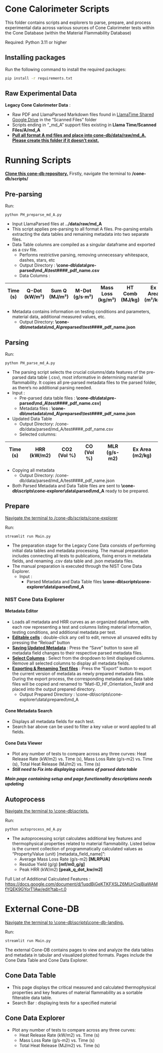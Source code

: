 # Cone Calorimeter Scripts

This folder contains scripts and explorers to parse, prepare, and process experimental data across various sources of Cone Calorimeter tests within the Cone Database (within the Material Flammability Database)

Required: Python 3.11 or higher

## Installing packages
Run the following command to install the required packages:
```bash
pip install -r requirements.txt
```

## Raw Experimental Data
**Legacy Cone Calorimeter Data** : 
- Raw PDF and LlamaParsed Markdown files found in [LlamaTime Shared Google Drive](https://drive.google.com/drive/u/0/folders/0AKNwSqPWrWJYUk9PVA) in the “Scanned Files” folder
- Scripts ending in “_md_A” support files existing in **Llama Time/Scanned Files/A/md_A**
- **<ins> Pull all format A md files and place into **cone-db/data/raw/md_A**. Please create this folder if it doesn’t exist. </ins>**



# Running Scripts
**<ins> Clone this cone-db repository.</ins>**
Firstly, navigate the terminal to **/cone-db/scripts/**


## Pre-parsing
Run:
```
python PH_preparse_md_A.py
```
- Input LlamaParsed files at **../data/raw/md_A**
- This script applies pre-parsing to all format A files. Pre-parsing entails extracting the data tables and remaining metadata into two separate files.
- Data Table columns are compiled as a singular dataframe and exported as a csv file.
    - Performs restrictive parsing, removing unnecessary whitespace, dashes, stars, etc  
    - Output Directory : **\cone-db\data\pre-parsed\md_A\test####_pdf_name.csv**
    - Data Columns :

| Time (s) | Q-Dot (kW/m²) | Sum Q (MJ/m²) | M-Dot (g/s·m²) | Mass Loss (kg/m²) | HT Comb (MJ/kg) | Ex Area (m²/kg) | CO₂ (kg/kg) | CO (kg/kg) | H₂O (kg/kg) | H'carbs (kg/kg) | HCl (kg/kg) |
|----------|----------------|----------------|----------------|-------------------|------------------|------------------|--------------|-------------|--------------|------------------|--------------|

- Metadata contains information on testing conditions and parameters, material data, additional measured values, etc.  
    - Output Directory: **\cone-db\metadata\md_A\preparsed\test####_pdf_name.json**

 

## Parsing

Run:
```
python PH_parse_md_A.py
```

- The parsing script selects the crucial columns/data features of the pre-parsed data table (.csv), most informative in determining material flammability. It copies all pre-parsed metadata files to the parsed folder, as there’s no additional parsing needed. 
- Input : 
    - Pre-parsed data table files : **\cone-db\data\pre-parsed\md_A\test####_pdf_name.csv]**
    - Metadata files : **\cone-db\metadata\md_A\preparsed\test####_pdf_name.json**
- Updated Data Table
    - Output Directory: /cone-db/data/parsed/md_A/test####_pdf_name.csv
    - Selected columns:

| Time (s) | HRR (kW/m2) | CO2 (Vol %) | CO (Vol %) | MLR (g/s-m2) | Ex Area (m2/kg) |
|-----------|------------|-------------|------------|--------------|-----------------|

- Copying all metadata 
    - Output Directory: /cone-db/data/parsed/md_A/test####_pdf_name.json
- Both Parsed Metadata and Data Table files are sent to **\cone-db\scripts\cone-explorer\data\parsed\md_A** ready to be prepared.


## Prepare

<ins>Navigate the terminal to /cone-db/scripts/cone-explorer</ins>

Run:
```
streamlit run Main.py
```

- The preparation stage for the Legacy Cone Data consists of performing initial data tables and metadata processing. The manual preparation includes connecting all tests to publications, fixing errors in metadata fields, and renaming .csv data table and .json metadata files. 
- The manual preparation is executed through the NIST Cone Data Explorer.
    - Input : 
        - Parsed Metadata and Data Table files **\cone-db\scripts\cone-explorer\data\parsed\md_A**

### NIST Cone Data Explorer

#### Metadata Editor
- Loads all metadata and HRR curves as an organized dataframe, with each row representing a test and columns listing material information, testing conditions, and additional metadata per test.
- **<ins>Editable cells</ins>** : double-click any cell to edit, remove all unsaved edits by pressing the “Reload” button
- **<ins>Saving Updated Metadata</ins>** : Press the “Save” button to save all metadata field changes to their respective parsed metadata files.
- **<ins>Select Columns</ins>** : Select from the dropdown to limit displayed columns. Remove all selected columns to display all metadata fields.
- **<ins>Exporting & Renaming Test files</ins>** : Press the “Export” button to export the current version of metadata as newly prepared metadata files. During the export process, the corresponding metadata and data table files will be copied and renamed to “Matl-ID_HF_Orientation_Test# and placed into the output prepared directory.
    - Output Prepared Directory : \cone-db\scripts\cone-explorer\data\prepared\md_A

#### Cone Metadata Search
- Displays all metadata fields for each test.
- Search bar above can be used to filter a key value or word applied to all fields.

#### Cone Data Viewer
- Plot any number of tests to compare across any three curves: Heat Release Rate (kW/m2) vs. Time (s), Mass Loss Rate (g/s-m2) vs. Time (s), Total Heat Release (MJ/m2) vs. Time (s)
- **_Still need to Fix into displaying columns of parsed data table_**


**_Main page containing setup and page functionality descriptions needs updating_**


## Autoprocess

<ins>Navigate the terminal to \cone-db\scripts.</ins>

Run:
```
python autoprocess_md_A.py
```

- The autoprocessing script calculates additional key features and thermophysical properties related to material flammability. Listed below is the current collection of programmatically calculated values as “Property/Value (unit) [metadata_field_name]”:
    - Average Mass Loss Rate (g/s-m2) **[MLRPUA]**
    - Residue Yield (g/g) **[mf/m0_g/g]**
    - Peak HRR (kW/m2) **[peak_q_dot_kw/m2]**

Full List of Additional Calculated Features : https://docs.google.com/document/d/1uqdBjGeKTKFXSLZ6MUrCiqjBiaWAMfYQEK9GYorT1Aw/edit?tab=t.0


# External Cone-DB 

<ins>Navigate the terminal to \cone-db\scripts\cone-db-landing.</ins>

Run:
```
streamlit run Main.py 
```

The external Cone-DB contains pages to view and analyze the data tables and metadata in tabular and visualized plotted formats. Pages include the Cone Data Table and Cone Data Explorer. 

## Cone Data Table
- This page displays the critical measured and calculated thermophysical properties and key features of material flammability as a sortable filterable data table. 
- Search Bar : displaying tests for a specified material

## Cone Data Explorer
- Plot any number of tests to compare across any three curves:
    - Heat Release Rate (kW/m2) vs. Time (s)
    - Mass Loss Rate (g/s-m2) vs. Time (s)
    - Total Heat Release (MJ/m2) vs. Time (s)


